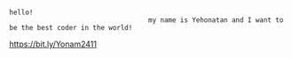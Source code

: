                                                                      hello!
                                       my name is Yehonatan and I want to be the best coder in the world!

https://bit.ly/Yonam2411
